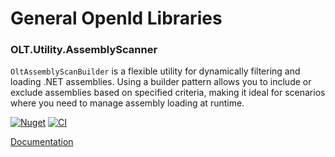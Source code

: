 # General OpenId Libraries


### OLT.Utility.AssemblyScanner
<code>OltAssemblyScanBuilder</code> is a flexible utility for dynamically filtering and loading .NET assemblies. Using a builder pattern allows you to include or exclude assemblies based on specified criteria, making it ideal for scenarios where you need to manage assembly loading at runtime.

[![Nuget](https://img.shields.io/nuget/v/OLT.Identity.ClaimTypeNames)](https://www.nuget.org/packages/OLT.Identity.ClaimTypeNames)
[![CI](https://github.com/OuterlimitsTech/olt-dotnet-openid/actions/workflows/build.yml/badge.svg)](https://github.com/OuterlimitsTech/olt-dotnet-openid/actions/workflows/build.yml) 


[Documentation](src/OLT.OpenId.ClaimTypeNames/README.md)


